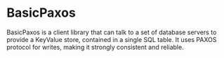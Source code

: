 # BasicPaxos
BasicPaxos is a client library that can talk to a set of database servers to provide a KeyValue store, contained in a single SQL table. It uses PAXOS protocol for writes, making it strongly consistent and reliable.
